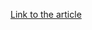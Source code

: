 [Link to the article](https://www.intrinsec.com/matanbuchus-co-emulation-and-cybercrime-infrastructure-discovery/)
